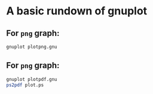 # A basic rundown of gnuplot
## For `png` graph:
```bash
gnuplot plotpng.gnu
```
## For `png` graph:
```bash
gnuplot plotpdf.gnu
ps2pdf plot.ps
```
